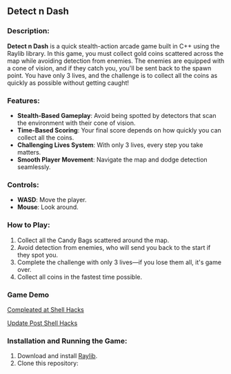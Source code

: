 ## Detect n Dash

### Description:

**Detect n Dash** is a quick stealth-action arcade game built in C++ using the Raylib library. In this game, you must collect gold coins scattered across the map while avoiding detection from enemies. The enemies are equipped with a cone of vision, and if they catch you, you'll be sent back to the spawn point. You have only 3 lives, and the challenge is to collect all the coins as quickly as possible without getting caught!

### Features:

- **Stealth-Based Gameplay**: Avoid being spotted by detectors that scan the environment with their cone of vision.
- **Time-Based Scoring**: Your final score depends on how quickly you can collect all the coins.
- **Challenging Lives System**: With only 3 lives, every step you take matters.
- **Smooth Player Movement**: Navigate the map and dodge detection seamlessly.

### Controls:

- **WASD**: Move the player.
- **Mouse**: Look around.

### How to Play:

1. Collect all the Candy Bags scattered around the map.
2. Avoid detection from enemies, who will send you back to the start if they spot you.
3. Complete the challenge with only 3 lives—if you lose them all, it's game over.
4. Collect all coins in the fastest time possible.

### Game Demo
[Compleated at Shell Hacks](https://youtu.be/ZNxVVlriMxo)

[Update Post Shell Hacks](https://youtu.be/JWnK6HolpWI)

### Installation and Running the Game:

1. Download and install [Raylib](https://www.raylib.com/).
2. Clone this repository:
